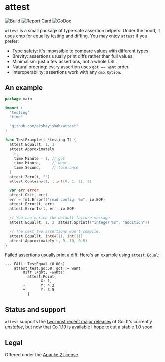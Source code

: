 attest
======

[![Build](https://github.com/akshayjshah/attest/actions/workflows/ci.yaml/badge.svg?branch=main)](https://github.com/akshayjshah/attest/actions/workflows/ci.yaml)
[![Report Card](https://goreportcard.com/badge/github.com/akshayjshah/attest)](https://goreportcard.com/report/github.com/akshayjshah/attest)
[![GoDoc](https://pkg.go.dev/badge/github.com/akshayjshah/attest.svg)](https://pkg.go.dev/github.com/akshayjshah/attest)

`attest` is a small package of type-safe assertion helpers. Under the hood,
it uses [cmp] for equality testing and diffing. You may enjoy `attest` if you
prefer:

- Type safety: it's impossible to compare values with different types.
- Brevity: assertions usually print diffs rather than full values.
- Minimalism: just a few assertions, not a whole DSL.
- Natural ordering: every assertion uses `got == want` order.
- Interoperability: assertions work with any `cmp.Option`.

## An example

```go
package main

import (
  "testing"
  "time"

  "github.com/akshayjshah/attest"
)

func TestExample(t *testing.T) {
  attest.Equal(t, 1, 1)
  attest.Approximately(
    t,
    time.Minute - 1, // got
    time.Minute,     // want
    time.Second,     // tolerance
  )
  attest.Zero(t, "")
  attest.Contains(t, []int{0, 1, 2}, 2)

  var err error
  attest.Ok(t, err)
  err = fmt.Errorf("read config: %w", io.EOF)
  attest.Error(t, err)
  attest.ErrorIs(t, err, io.EOF)

  // You can enrich the default failure message.
  attest.Equal(t, 1, 2, attest.Sprintf("integer %s", "addition"))

  // The next two assertions won't compile.
  attest.Equal(t, int64(1), int(1))
  attest.Approximately(t, 9, 10, 0.5)
}
```

Failed assertions usually print a diff. Here's an example using `attest.Equal`:

```
--- FAIL: TestEqual (0.00s)
    attest_test.go:58: got != want
        diff (+got, -want):
          attest.Point{
                X: 1,
        -       Y: 4.2,
        +       Y: 3.5,
          }
```

## Status and support

`attest` supports the [two most recent major releases][go-versions] of Go. It's
currently _unstable_, but now that Go 1.19 is available I hope to cut a stable
1.0 soon.

## Legal

Offered under the [Apache 2 license][license].

[cmp]: https://pkg.go.dev/github.com/google/go-cmp/cmp
[go-versions]: https://golang.org/doc/devel/release#policy
[license]: https://github.com/akshayjshah/attest/blob/main/LICENSE
